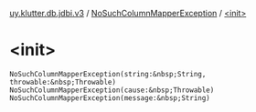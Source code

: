 [uy.klutter.db.jdbi.v3](../index.md) / [NoSuchColumnMapperException](index.md) / [&lt;init&gt;](.)


# &lt;init&gt;
`NoSuchColumnMapperException(string:&nbsp;String, throwable:&nbsp;Throwable)`
`NoSuchColumnMapperException(cause:&nbsp;Throwable)`
`NoSuchColumnMapperException(message:&nbsp;String)`


